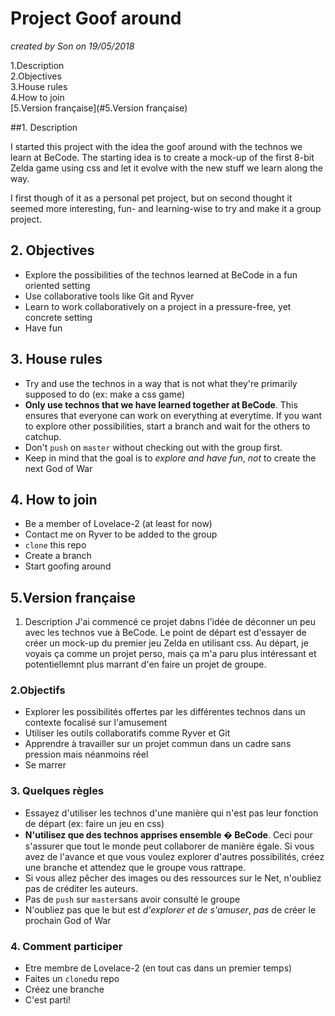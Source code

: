 # Project Goof around
*created by Son on 19/05/2018*

1.Description  
2.Objectives  
3.House rules  
4.How to join  
[5.Version française](#5.Version française)  

##1. Description  

I started this project with the idea the goof around with the technos we learn at BeCode. The starting idea is to create a mock-up of the first 8-bit Zelda game using css and let it evolve with the new stuff we learn along the way.

I first though of it as a personal pet project, but on second thought it seemed more interesting, fun- and learning-wise to try and make it a group project.

## 2. Objectives
* Explore the possibilities of the technos learned at BeCode in a fun oriented setting
* Use collaborative tools like Git and Ryver
* Learn to work collaboratively on a project in a pressure-free, yet concrete setting
* Have fun

## 3. House rules
* Try and use the technos in a way that is not what they're primarily supposed to do (ex: make a css game)
* **Only use technos that we have learned together at BeCode**. This ensures that everyone can work on everything at everytime. If you want to explore other possibilities, start a branch and wait for the others to catchup.
* Don't `push` on `master` without checking out with the group first.
* Keep in mind that the goal is to _explore and have fun_, *not* to create the next God of War

## 4. How to join
* Be a member of Lovelace-2 (at least for now)
* Contact me on Ryver to be added to the group
* `clone` this repo
* Create a branch
* Start goofing around

## 5.Version française
  1. Description
  J'ai commencé ce projet dabns l'idée de déconner un peu avec les technos vue à BeCode. Le point de départ est d'essayer de créer un mock-up du premier jeu Zelda en utilisant css.
  Au départ, je voyais ça comme un projet perso, mais ça m'a paru plus intéressant et potentiellemnt plus marrant d'en faire un projet de groupe.

### 2.Objectifs
  * Explorer les possibilités offertes par les différentes technos dans un contexte focalisé sur l'amusement
  * Utiliser les outils collaboratifs comme Ryver et Git
  * Apprendre à travailler sur un projet commun dans un cadre sans pression mais néanmoins réel
  * Se marrer

### 3. Quelques règles
  * Essayez d'utiliser les technos d'une manière qui n'est pas leur fonction de départ (ex: faire un jeu en css)
  * **N'utilisez que des technos apprises ensemble � BeCode**. Ceci pour s'assurer que tout le monde peut collaborer de manière égale. Si vous avez de l'avance et que vous voulez explorer d'autres possibilités, créez une branche et attendez que le groupe vous rattrape.
  * Si vous allez pêcher des images ou des ressources sur le Net, n'oubliez pas de créditer les auteurs.
  * Pas de `push` sur `master`sans avoir consulté le groupe
  * N'oubliez pas que le but est _d'explorer et de s'amuser_, *pas* de créer le prochain God of War

### 4. Comment participer
  * Etre membre de Lovelace-2 (en tout cas dans un premier temps)
  * Faites un `clone`du repo
  * Créez une branche
  * C'est parti!